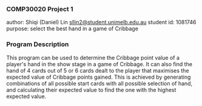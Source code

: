 
### COMP30020 Project 1

author: Shiqi (Daniel) Lin <sllin2@student.unimelb.edu.au>
student id: 1081746
purpose: select the best hand in a game of Cribbage


### Program Description

This program can be used to determine the Cribbage point value of a player's
hand in the show stage in a game of Cribbage.
It can also find the hand of 4 cards out of 5 or 6 cards dealt to the player
that maximises the expected value of Cribbage points gained.
This is achieved by generating combinations of all possible start cards with
all possible selection of hand, and calculating their expected value to find
the one with the highest expected value.
